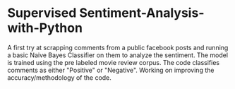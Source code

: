 # Supervised Sentiment-Analysis-with-Python
A first try at scrapping comments from a public facebook posts and running a basic Naive Bayes Classifier on them to analyze the sentiment. The model is trained using the pre labeled movie review corpus. The code classifies comments as either "Positive" or "Negative". Working on improving the accuracy/methodology of the code.
